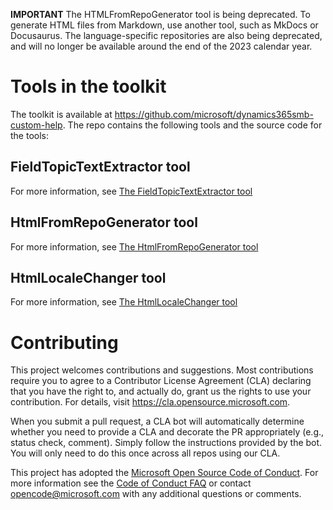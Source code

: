 **IMPORTANT**
The HTMLFromRepoGenerator tool is being deprecated. To generate HTML files from Markdown, use another tool, such as MkDocs or Docusaurus. The language-specific repositories are also being deprecated, and will no longer be available around the end of the 2023 calendar year. 

# Tools in the toolkit

The toolkit is available at https://github.com/microsoft/dynamics365smb-custom-help. The repo contains the following tools and the source code for the tools:

## FieldTopicTextExtractor tool

For more information, see [The FieldTopicTextExtractor tool](https://docs.microsoft.com/en-us/dynamics365/business-central/dev-itpro/help/custom-help-toolkit-fieldtopictextextractor)

## HtmlFromRepoGenerator tool

For more information, see [The HtmlFromRepoGenerator tool](https://docs.microsoft.com/en-us/dynamics365/business-central/dev-itpro/help/custom-help-toolkit-htmlfromrepogenerator)

## HtmlLocaleChanger tool

For more information, see [The HtmlLocaleChanger tool](https://docs.microsoft.com/en-us/dynamics365/business-central/dev-itpro/help/custom-help-toolkit-htmllocalechanger)

# Contributing

This project welcomes contributions and suggestions.  Most contributions require you to agree to a
Contributor License Agreement (CLA) declaring that you have the right to, and actually do, grant us
the rights to use your contribution. For details, visit https://cla.opensource.microsoft.com.

When you submit a pull request, a CLA bot will automatically determine whether you need to provide
a CLA and decorate the PR appropriately (e.g., status check, comment). Simply follow the instructions
provided by the bot. You will only need to do this once across all repos using our CLA.

This project has adopted the [Microsoft Open Source Code of Conduct](https://opensource.microsoft.com/codeofconduct/).
For more information see the [Code of Conduct FAQ](https://opensource.microsoft.com/codeofconduct/faq/) or
contact [opencode@microsoft.com](mailto:opencode@microsoft.com) with any additional questions or comments.

